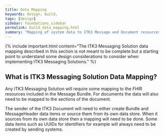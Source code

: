 ```yaml
---
title: Data Mapping
keywords: design, build,
tags: [design]
sidebar: foundations_sidebar
permalink: build_data_mapping.html
summary: "Mapping of system data to ITK3 Message and Document resources"
---
```


{% include important.html content="The ITK3 Messaging Solution data mapping described in this section is not meant to be complete but a starting point to understand some design considerations to consider when implementing ITK3 Messaging Solutions." %}

## What is ITK3 Messaging Solution Data Mapping? ##

Any ITK3 Messaging Solution will require some mapping to the FHIR resources included in the Message Bundle. For documents the data will also need to be mapped to the sections of the document.

The sender of the ITK3 Document will need to either create Bundle and MessageHeader data items or source  them from its own data store. When it sources from its own data store then a mapping will need to be done. Some data items such as UUIDs for identifiers for example will always need to be created by sending systems. 




